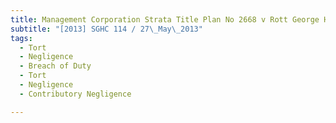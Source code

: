 ```yaml
---
title: Management Corporation Strata Title Plan No 2668 v Rott George Hugo 
subtitle: "[2013] SGHC 114 / 27\_May\_2013"
tags:
  - Tort
  - Negligence
  - Breach of Duty
  - Tort
  - Negligence
  - Contributory Negligence

---
```


